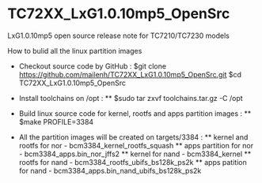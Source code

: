 # TC72XX_LxG1.0.10mp5_OpenSrc
LxG1.0.10mp5 open source release note for TC7210/TC7230 models

How to bulid all the linux partition images

* Checkout source code by GitHub :
	$git clone https://github.com/mailenh/TC72XX_LxG1.0.10mp5_OpenSrc.git
	$cd TC72XX_LxG1.0.10mp5_OpenSrc

* Install toolchains on /opt :
** $sudo tar zxvf toolchains.tar.gz -C /opt

* Build linux source code for kernel, rootfs and apps partition images :
** $make PROFILE=3384
	
* All the partition images will be created on targets/3384 :
** kernel and rootfs for nor - bcm3384_kernel_rootfs_squash
** apps partition for nor    - bcm3384_apps.bin_nor_jffs2
** kernel for nand           - bcm3384_kernel
** rootfs for nand           - bcm3384_rootfs_ubifs_bs128k_ps2k
** apps patition for nand    - bcm3384_apps.bin_nand_ubifs_bs128k_ps2k
